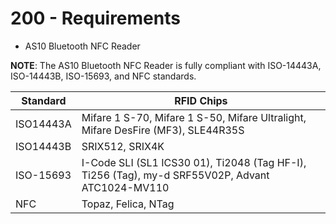 # 200 - Requirements

- AS10 Bluetooth NFC Reader

**NOTE**: The AS10 Bluetooth NFC Reader is fully compliant with ISO-14443A, ISO-14443B, ISO-15693, and NFC standards. 

|Standard|RFID Chips|
|--|--|
|ISO14443A|Mifare 1 S-70, Mifare 1 S-50, Mifare Ultralight, Mifare DesFire (MF3), SLE44R35S|
|ISO14443B|SRIX512, SRIX4K|
|ISO-15693|I-Code SLI (SL1 ICS30 01), Ti2048 (Tag HF-I), Ti256 (Tag), my-d SRF55V02P, Advant ATC1024-MV110|
|NFC|Topaz, Felica, NTag|
